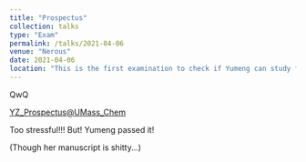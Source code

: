 ```yaml
---
title: "Prospectus"
collection: talks
type: "Exam"
permalink: /talks/2021-04-06
venue: "Nerous"
date: 2021-04-06
location: "This is the first examination to check if Yumeng can study for Ph.D any longer!"
---
```


QwQ

[YZ_Prospectus@UMass_Chem](/images/yz_prospectus.pdf)

Too stressful!!! But! Yumeng passed it!

(Though her manuscript is shitty...)
